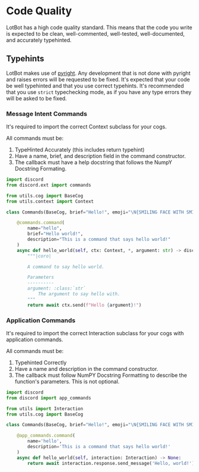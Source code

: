 # Code Quality
LotBot has a high code quality standard. This means that the code you write is expected to be clean, 
well-commented, well-tested, well-documented, and accurately typehinted.

## Typehints
LotBot makes use of [pyright](https://github.com/microsoft/pyright). Any development that is not done
with pyright and raises errors will be requested to be fixed. It's expected that your code be well 
typehinted and that you use correct typehints. It's recommended that you use `strict` typechecking mode, as
if you have any type errors they will be asked to be fixed.

### Message Intent Commands
It's required to import the correct Context subclass for your cogs.

All commands must be:

1. TypeHinted Accurately (this includes return typehint)
2. Have a name, brief, and description field in the command constructor.
3. The callback must have a help docstring that follows the NumpY Docstring Formating.

```python
import discord
from discord.ext import commands

from utils.cog import BaseCog
from utils.context import Context

class Commands(BaseCog, brief="Hello!", emoji="\N{SMILING FACE WITH SMILING EYES}"):

    @commands.command(
        name="hello",
        brief="Hello world!",
        description="This is a command that says hello world!"
    )
    async def hello_world(self, ctx: Context, *, argument: str) -> discord.Message:
        """|coro|

        A command to say hello world.

        Parameters
        ----------
        argument: :class:`str`
            The argument to say hello with.
        """
        return await ctx.send(f"Hello {argument}!")
```

### Application Commands
It's required to import the correct Interaction subclass for your cogs with
application commands.

All commands must be:
1. Typehinted Correctly
2. Have a name and description in the command constructor.
3. The callback must follow NumPY Docstring Formatting to describe the function's parameters. This
is not optional.

```python
import discord
from discord import app_commands

from utils import Interaction
from utils.cog import BaseCog

class Commands(BaseCog, brief="Hello!", emoji="\N{SMILING FACE WITH SMILING EYES}"):

    @app_commands.command(
        name='hello',
        description='This is a command that says hello world!'
    )
    async def hello_world(self, interaction: Interaction) -> None:
        return await interaction.response.send_message('Hello, world!')
```